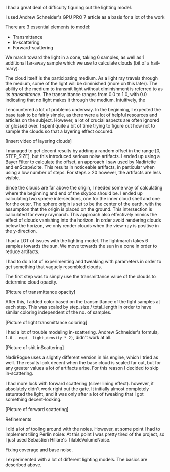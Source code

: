 I had a great deal of difficulty figuring out the lighting model.

I used Andrew Schneider's GPU PRO 7 article as a basis for a lot of the work


There are 3 essential elements to model:

- Transmittance
- In-scattering
- Forward-scattering


We march toward the light in a cone, taking 6 samples, as well as 1 additional far-away sample which we use to calculate clouds (bit of a hail-mary).

The cloud itself is the participating medium. As a light ray travels through the medium, some of the light will be diminished (more on this later). The ability of the medium to transmit light without diminishment is referred to as its *transmittance*. The transmittance ranges from 0.0 to 1.0, with 0.0 indicating that no light makes it through the medium.
Intuitively, the 

I encountered a lot of problems underway. In the beginning, I expected the base task to be fairly simple, as there were a lot of helpful resources and articles on the subject. However, a lot of crucial aspects are often ignored or glossed over. I spent quite a bit of time trying to figure out how not to sample the clouds so that a layering effect occured.

[Insert video of layering clouds]

I managed to get decent results by adding a random offset in the range [0, STEP_SIZE], but this introduced serious noise artifacts. I ended up using a Bayer Filter to calculate the offset, an approach I saw used by Nadir\cite and enScape\cite. This results in noticeable artifacts, in particular when using a low number of steps. For steps > 20 however, the artifacts are less visible.

Since the clouds are far above the origin, I needed some way of calculating where the beginning and end of the skybox should be. I ended up calculating two sphere intersections, one for the inner cloud shell and one for the outer. The sphere origin is set to be the center of the earth, with the assumption that the origin is placed on the ground. This intersection is calculated for every raymarch. This approach also effectively mimics the effect of clouds vanishing into the horizon. In order avoid rendering clouds below the horizon, we only render clouds when the view-ray is positive in the y-direction.

I had a LOT of issues with the lighting model. The lightmarch takes 6 samples towards the sun. We move towards the sun in a cone in order to reduce artifacts.

I had to do a lot of experimenting and tweaking with parameters in order to get something that vaguely resembled clouds.

The first step was to simply use the transmittance value of the clouds to determine cloud opacity.

[Picture of transmittance opacity]

After this, I added color based on the transmittance of the light samples at each step. This was scaled by step_size / total_length in order to have similar coloring independent of the no. of samples.

[Picture of light transmittance coloring]


I had a lot of trouble modeling in-scattering. Andrew Schneider's formula, `1.0 - exp(- light_density * 2)`, didn't work at all.

[Picture of shit inScattering]

NadirRogue uses a slightly different version in his engine, which I tried as well. The results look decent when the base cloud is scaled far out, but for any greater values a lot of artifacts arise. For this reason I decided to skip in-scattering.


I had more luck with forward scattering (silver lining effect). however, it absolutely didn't work right out the gate. It initially almost completely saturated the light, and it was only after a lot of tweaking that I got something decent-looking.

[Picture of forward scattering]


Refinements

I did a lot of tooling around with the noies. However, at some point I had to implement tiling Perlin noise: At this point I was pretty tired of the project, so I just used Sebastien Hillare's TilableVolumeNoise.

Fixing coverage and base noise.


I experimented with a lot of different lighting models. The basics are described above.
